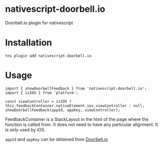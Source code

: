 # nativescript-doorbell.io
Doorbell.io plugin for nativescript

# Installation
```tns plugin add nativescript-doorbell.io```

# Usage
```
import { showDoorbellFeedback } from 'nativescript-doorbell.io';
import { isIOS } from 'platform';

const viewController = isIOS ? this.feedbackContainer.nativeElement.ios.viewController : null;
showDoorbellFeedback(appId, appKey, viewController);
```

FeedbackContainer is a StackLayout in the html of the page where the function is called from. It does not need to have any particular alignment. It is only used by iOS.

```appId``` and ```appKey``` can be obtained from [Doorbell.io](https://doorbell.io)
